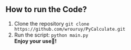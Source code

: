 ## How to run the Code?
1. Clone the repository ``` git clone https://github.com/wrouruy/PyCalculate.git ```
2. Run the script: ``` python main.py ```<br>
**Enjoy your use🌟!**
